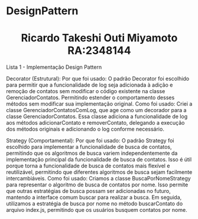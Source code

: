 # DesignPattern

<h1 align="center"> Ricardo Takeshi Outi Miyamoto RA:2348144 </h1>

Lista 1 - Implementação Design Pattern

Decorator (Estrutural):
Por que foi usado: O padrão Decorator foi escolhido para permitir que a funcionalidade de log seja adicionada à adição e remoção de contatos sem modificar o código existente na classe GerenciadorContatos. Permitindo estender o comportamento desses métodos sem modificar sua implementação original.
Como foi usado: Criei a classe GerenciadorContatosComLog, que age como um decorador para a classe GerenciadorContatos. Essa classe adiciona a funcionalidade de log aos métodos adicionarContato e removerContato, delegando a execução dos métodos originais e adicionando o log conforme necessário.

Strategy (Comportamental):
Por que foi usado: O padrão Strategy foi escolhido para implementar a funcionalidade de busca de contatos, permitindo que os algoritmos de busca variem independentemente da implementação principal da funcionalidade de busca de contatos. Isso é útil porque torna a funcionalidade de busca de contatos mais flexível e reutilizável, permitindo que diferentes algoritmos de busca sejam facilmente intercambiáveis.
Como foi usado: Criamos a classe BuscaPorNomeStrategy para representar o algoritmo de busca de contatos por nome. Isso permite que outras estratégias de busca possam ser adicionadas no futuro, mantendo a interface comum buscar para realizar a busca. Em seguida, utilizamos a estratégia de busca por nome no método buscarContato do arquivo index.js, permitindo que os usuários busquem contatos por nome.

